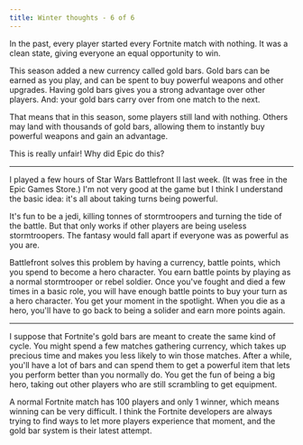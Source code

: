 ```yaml
---
title: Winter thoughts - 6 of 6
---
```


In the past, every player started every Fortnite match with nothing. It was a clean state, giving everyone an equal opportunity to win.

This season added a new currency called gold bars. Gold bars can be earned as you play, and can be spent to buy powerful weapons and other upgrades. Having gold bars gives you a strong advantage over other players. And: your gold bars carry over from one match to the next.

That means that in this season, some players still land with nothing. Others may land with thousands of gold bars, allowing them to instantly buy powerful weapons and gain an advantage.

This is really unfair! Why did Epic do this?

* * *

I played a few hours of Star Wars Battlefront II last week. (It was free in the Epic Games Store.) I'm not very good at the game but I think I understand the basic idea: it's all about taking turns being powerful.

It's fun to be a jedi, killing tonnes of stormtroopers and turning the tide of the battle. But that only works if other players are being useless stormtroopers. The fantasy would fall apart if everyone was as powerful as you are.

Battlefront solves this problem by having a currency, battle points, which you spend to become a hero character. You earn battle points by playing as a normal stormtrooper or rebel soldier. Once you've fought and died a few times in a basic role, you will have enough battle points to buy your turn as a hero character. You get your moment in the spotlight. When you die as a hero, you'll have to go back to being a solider and earn more points again.

* * *

I suppose that Fortnite's gold bars are meant to create the same kind of cycle. You might spend a few matches gathering currency, which takes up precious time and makes you less likely to win those matches. After a while, you'll have a lot of bars and can spend them to get a powerful item that lets you perform better than you normally do. You get the fun of being a big hero, taking out other players who are still scrambling to get equipment.

A normal Fortnite match has 100 players and only 1 winner, which means winning can be very difficult. I think the Fortnite developers are always trying to find ways to let more players experience that moment, and the gold bar system is their latest attempt.

